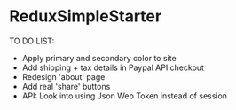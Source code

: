 # ReduxSimpleStarter

TO DO LIST:

* Apply primary and secondary color to site
* Add shipping + tax details in Paypal API checkout
* Redesign 'about' page
* Add real 'share' buttons
* API: Look into using Json Web Token instead of session